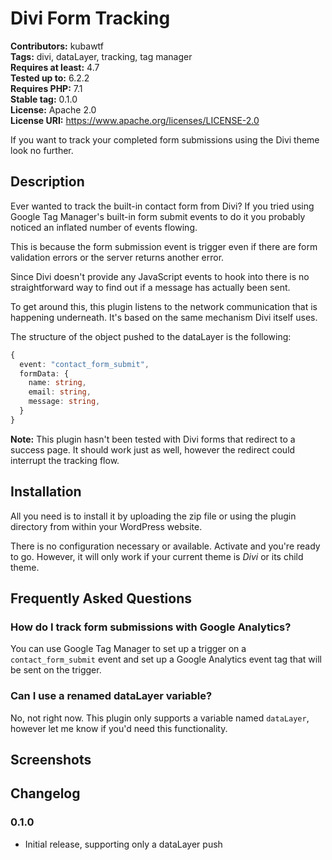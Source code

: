 # Divi Form Tracking

**Contributors:** kubawtf  
**Tags:** divi, dataLayer, tracking, tag manager  
**Requires at least:** 4.7  
**Tested up to:** 6.2.2  
**Requires PHP:** 7.1  
**Stable tag:** 0.1.0  
**License:** Apache 2.0    
**License URI:** <https://www.apache.org/licenses/LICENSE-2.0>

If you want to track your completed form submissions using the Divi theme look no further.

## Description

Ever wanted to track the built-in contact form from Divi? If you tried using Google Tag Manager's built-in form submit events to do it you probably noticed an inflated number of events flowing.

This is because the form submission event is trigger even if there are form validation errors or the server returns another error.

Since Divi doesn't provide any JavaScript events to hook into there is no straightforward way to find out if a message has actually been sent.

To get around this, this plugin listens to the network communication that is happening underneath. It's based on the same mechanism Divi itself uses.

The structure of the object pushed to the dataLayer is the following:

```typescript
{
  event: "contact_form_submit",
  formData: {
    name: string,
    email: string,
    message: string,
  }
}
```

**Note:** This plugin hasn't been tested with Divi forms that redirect to a success page. It should work just as well, however the redirect could interrupt the tracking flow.

## Installation

All you need is to install it by uploading the zip file or using the plugin directory from within your WordPress website.

There is no configuration necessary or available. Activate and you're ready to go. However, it will only work if your current theme is *Divi* or its child theme.

## Frequently Asked Questions

### How do I track form submissions with Google Analytics?

You can use Google Tag Manager to set up a trigger on a `contact_form_submit` event and set up a Google Analytics event tag that will be sent on the trigger.

### Can I use a renamed dataLayer variable?

No, not right now. This plugin only supports a variable named `dataLayer`, however let me know if you'd need this functionality.

## Screenshots

## Changelog

### 0.1.0

- Initial release, supporting only a dataLayer push
